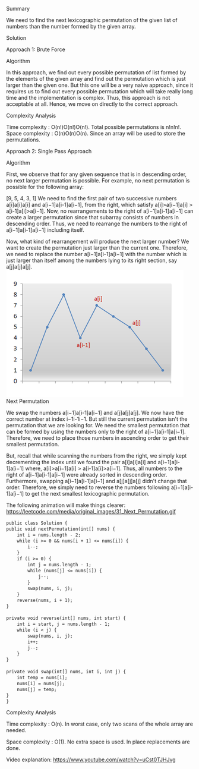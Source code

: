 Summary

We need to find the next lexicographic permutation of the given list of numbers than the number formed by the given array.

Solution

Approach 1: Brute Force

Algorithm

In this approach, we find out every possible permutation of list formed by the elements of the given array and find out the permutation which is just larger than the given one. But this one will be a very naive approach, since it requires us to find out every possible permutation which will take really long time and the implementation is complex. Thus, this approach is not acceptable at all. Hence, we move on directly to the correct approach.

Complexity Analysis

Time complexity : O(n!)O(n!)O(n!). Total possible permutations is n!n!n!.
Space complexity : O(n)O(n)O(n). Since an array will be used to store the permutations.

Approach 2: Single Pass Approach

Algorithm

First, we observe that for any given sequence that is in descending order, no next larger permutation is possible. For example, no next permutation is possible for the following array:

[9, 5, 4, 3, 1]
We need to find the first pair of two successive numbers a[i]a[i]a[i] and a[i−1]a[i-1]a[i−1], from the right, which satisfy a[i]>a[i−1]a[i] > a[i-1]a[i]>a[i−1]. Now, no rearrangements to the right of a[i−1]a[i-1]a[i−1] can create a larger permutation since that subarray consists of numbers in descending order. Thus, we need to rearrange the numbers to the right of a[i−1]a[i-1]a[i−1] including itself.

Now, what kind of rearrangement will produce the next larger number? We want to create the permutation just larger than the current one. Therefore, we need to replace the number a[i−1]a[i-1]a[i−1] with the number which is just larger than itself among the numbers lying to its right section, say a[j]a[j]a[j].
![img.png](img.png)
Next Permutation

We swap the numbers a[i−1]a[i-1]a[i−1] and a[j]a[j]a[j]. We now have the correct number at index i−1i-1i−1. But still the current permutation isn't the permutation that we are looking for. We need the smallest permutation that can be formed by using the numbers only to the right of a[i−1]a[i-1]a[i−1]. Therefore, we need to place those numbers in ascending order to get their smallest permutation.

But, recall that while scanning the numbers from the right, we simply kept decrementing the index until we found the pair a[i]a[i]a[i] and a[i−1]a[i-1]a[i−1] where, a[i]>a[i−1]a[i] > a[i-1]a[i]>a[i−1]. Thus, all numbers to the right of a[i−1]a[i-1]a[i−1] were already sorted in descending order. Furthermore, swapping a[i−1]a[i-1]a[i−1] and a[j]a[j]a[j] didn't change that order. Therefore, we simply need to reverse the numbers following a[i−1]a[i-1]a[i−1] to get the next smallest lexicographic permutation.

The following animation will make things clearer:
https://leetcode.com/media/original_images/31_Next_Permutation.gif

    public class Solution {
    public void nextPermutation(int[] nums) {
        int i = nums.length - 2;
        while (i >= 0 && nums[i + 1] <= nums[i]) {
            i--;
        }
        if (i >= 0) {
            int j = nums.length - 1;
            while (nums[j] <= nums[i]) {
                j--;
            }
            swap(nums, i, j);
        }
        reverse(nums, i + 1);
    }

    private void reverse(int[] nums, int start) {
        int i = start, j = nums.length - 1;
        while (i < j) {
            swap(nums, i, j);
            i++;
            j--;
        }
    }

    private void swap(int[] nums, int i, int j) {
        int temp = nums[i];
        nums[i] = nums[j];
        nums[j] = temp;
    }
    }


Complexity Analysis

Time complexity : O(n). In worst case, only two scans of the whole array are needed.

Space complexity : O(1). No extra space is used. In place replacements are done.

Video explanation: https://www.youtube.com/watch?v=uCst0TJHJvg